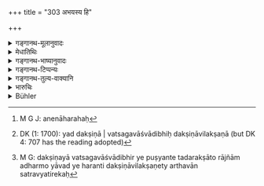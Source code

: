 +++
title = "303 अभयस्य हि"

+++

<details><summary>गङ्गानथ-मूलानुवादः</summary>

The King who imparts security is ever to be honoured; his sacrificial session constantly prospers, accompanied as it is by the gift of ‘security.’—(303)
</details>

<details><summary>मेधातिथिः</summary>

**अभयं** चौरादिभ्यो ऽधिकृतेभ्यश् चासद्दण्डनिवारणेन यो ददाति स सर्वदैव **पूज्यो** भवति, स्वैरकथास्व् अपि राज्याच् च्युतो वनस्थो ऽपि । **सत्त्रं** क्रतुविशेषो गवामयनादि । तद् अस्य **वर्धते** निष्पद्यते । सर्वाङ्गम् उत्पन्नम् एवंगुणम् इत्य् एतद् वर्धत इत्य् अनेनाह । अहरहः[^२९४] सत्त्रफलं प्राप्नोतीत्य् अर्थः । **अभयं** यत्र दक्षिणा । अन्येषु सत्त्रेषु दक्षिणा नास्ति । इदं तु सर्वेभ्यो ऽपि विशिष्टं यद् दक्षिणावत् । सा च गवाश्वादिदक्षिणाविलक्षणा[^२९५] इत्य् अर्थवान् सत्रव्यतिरेकः[^२९६] ॥ ८.३०३ ॥


[^२९६]:
     M G: dakṣiṇayā vatsagavāśvādibhir ye puṣyante tadarakṣāto rājñām adharmo yāvad ye haranti dakṣiṇāvilakṣaṇety arthavān satravyatirekaḥ


[^२९५]:
     DK (1: 1700): yad dakṣiṇā | vatsagavāśvādibhiḥ dakṣiṇāvilakṣaṇā (but DK 4: 707 has the reading adopted)


[^२९४]:
     M G J: anenāharahaḥ
</details>

<details><summary>गङ्गानथ-भाष्यानुवादः</summary>

‘*Security*’—from thieves and such dangers, as also from his own officers, who are prevented from inflicting undue punishments.—He who ‘*imparts*’ such security ‘*is to be honoured, ever*’; *i.e*., even in ordinary conversation, and also when he happens to retire to the forest on having lost his kingdom.

‘*Sacrificial session*,’—a particular form of sacrificial performance, such as the *Gavāmayana* and the like—‘*prospers*’—becomes accomplished in all its details; this is what is meant by the ‘prospering’ of the sacrifice.

What is meant is that the king acquires every day the merit that is obtained by the due performance of the sacrificial session.

‘*The gift of security*.’—In other sacrificial sessions there is no gift or fee; the act here referred to however is superior to them all, in as much as it is accompanied by a gift, and the gift too is not in the form of cows and horses and the like, but of a totally different form; hence it is only right that it should be regarded as superior to the sacrificial session—(303).
</details>

<details><summary>गङ्गानथ-टिप्पन्यः</summary>

This verse is quoted in *Vivādaratnākara* (p. 293), which adds that this act is called ‘*Sattra*’ on the ground of its having to be done day after day; and ‘*abhaya-dakṣinām*’ means ‘*Sattra* at which security is the sacrificial fee’;—and in *Vivādacintāmaṇi* (p. 124).
</details>

<details><summary>गङ्गानथ-तुल्य-वाक्यानि</summary>

**(verses 8.302-303)  
**

See Comparative notes for [Verse 8.302].
</details>

<details><summary>भारुचिः</summary>

येन सत्त्रं हि वर्धते तस्य तस्य न निग्रहरूपं सदैव यावज्जीवम् इत्य् अर्थः । न तु यथा वैताने नियतकालम् । तच् आस्य भवति अभयदक्षिणम्- सत्त्रे दक्षिणा[भावात् तद्वैलक्ष्यण्यम् अस्य सत्त्रस्य ॥ ८.३०२ ॥
</details>

<details><summary>Bühler</summary>

303	That king, indeed, is ever worthy of honour who ensures the safety (of his subjects); for the sacrificial session (sattra, which he, as it were, performs thereby) ever grows in length, the safety (of his subjects representing) the sacrificial fee.
</details>
